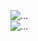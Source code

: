  <div class="carousel-item">
            <img src="..." class="d-block w-100" alt="...">
          </div>
          <div class="carousel-item">
            <img src="..." class="d-block w-100" alt="...">